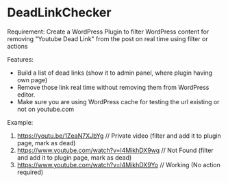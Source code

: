 # DeadLinkChecker
Requirement:
Create a WordPress Plugin to filter WordPress content for removing "Youtube Dead Link" from the post on real time using filter or actions

Features:
- Build a list of dead links (show it to admin panel, where plugin having own page)
- Remove those link real time without removing them from WordPress editor.
- Make sure you are using WordPress cache for testing the url existing or not on youtube.com

Example:
1. https://youtu.be/1ZeaN7XJbYg // Private video (filter and add it to plugin page, mark as
dead)
2. https://www.youtube.com/watch?v=l4MikhDX9wq // Not Found (filter and add it to plugin
page, mark as dead)
3. https://www.youtube.com/watch?v=l4MikhDX9Yo // Working (No action required)
